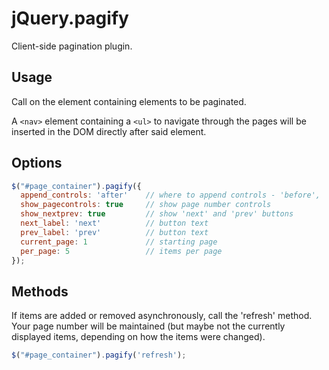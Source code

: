# jQuery.pagify

Client-side pagination plugin.

## Usage

Call on the element containing elements to be paginated.

A `<nav>` element containing a `<ul>` to navigate through the pages will be inserted in the DOM directly after said element.

## Options

```javascript
$("#page_container").pagify({
  append_controls: 'after'    // where to append controls - 'before', 'after' or 'both'
  show_pagecontrols: true     // show page number controls
  show_nextprev: true         // show 'next' and 'prev' buttons
  next_label: 'next'          // button text
  prev_label: 'prev'          // button text
  current_page: 1             // starting page
  per_page: 5                 // items per page
});
```

## Methods

If items are added or removed asynchronously, call the 'refresh' method. Your page number will be maintained (but maybe not the currently displayed items, depending on how the items were changed).

```javascript
$("#page_container").pagify('refresh');
```